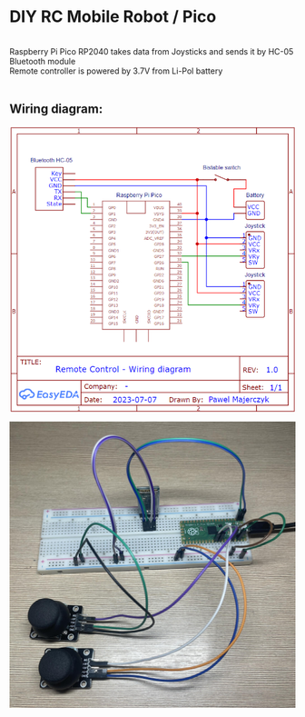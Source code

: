 # DIY RC Mobile Robot / Pico

<br> Raspberry Pi Pico RP2040 takes data from Joysticks and sends it by HC-05 Bluetooth module <br>
Remote controller is powered by 3.7V from Li-Pol battery <br><br>

## Wiring diagram:

<p align="center">
    <img src="https://github.com/PMajerczyk/DIY-RC-MobileRobot/blob/main/Pico/Pico.png" alt="png" width="600" >
</p>
<p align="center">
    <img src="https://github.com/PMajerczyk/DIY-RC-MobileRobot/blob/main/Pico/Pico_connection.jpg" alt="jpg" width="600" >
</p>
